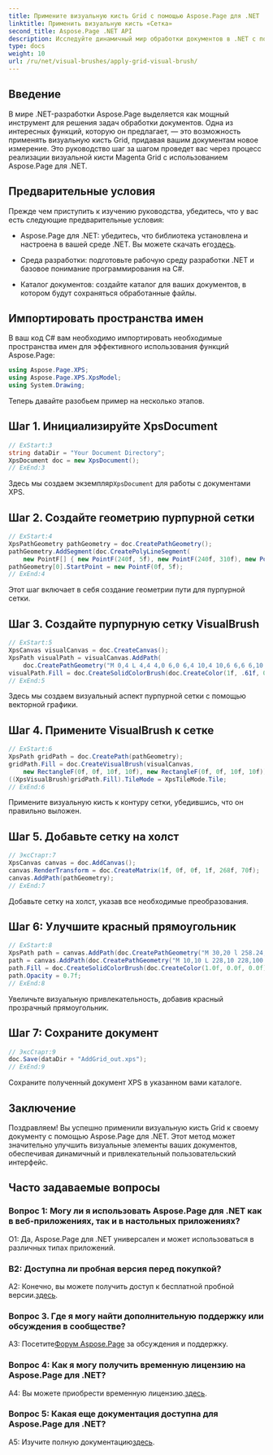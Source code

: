 ```yaml
---
title: Примените визуальную кисть Grid с помощью Aspose.Page для .NET
linktitle: Применить визуальную кисть «Сетка»
second_title: Aspose.Page .NET API
description: Исследуйте динамичный мир обработки документов в .NET с помощью Aspose.Page. Узнайте, как применять визуальную кисть «Сетка» для создания потрясающих визуально документов.
type: docs
weight: 10
url: /ru/net/visual-brushes/apply-grid-visual-brush/
---
```

## Введение

В мире .NET-разработки Aspose.Page выделяется как мощный инструмент для решения задач обработки документов. Одна из интересных функций, которую он предлагает, — это возможность применять визуальную кисть Grid, придавая вашим документам новое измерение. Это руководство шаг за шагом проведет вас через процесс реализации визуальной кисти Magenta Grid с использованием Aspose.Page для .NET.

## Предварительные условия

Прежде чем приступить к изучению руководства, убедитесь, что у вас есть следующие предварительные условия:

-  Aspose.Page для .NET: убедитесь, что библиотека установлена и настроена в вашей среде .NET. Вы можете скачать его[здесь](https://releases.aspose.com/page/net/).

- Среда разработки: подготовьте рабочую среду разработки .NET и базовое понимание программирования на C#.

- Каталог документов: создайте каталог для ваших документов, в котором будут сохраняться обработанные файлы.

## Импортировать пространства имен

В ваш код C# вам необходимо импортировать необходимые пространства имен для эффективного использования функций Aspose.Page:

```csharp
using Aspose.Page.XPS;
using Aspose.Page.XPS.XpsModel;
using System.Drawing;
```

Теперь давайте разобьем пример на несколько этапов.

## Шаг 1. Инициализируйте XpsDocument

```csharp
// ExStart:3
string dataDir = "Your Document Directory";
XpsDocument doc = new XpsDocument();
// ExEnd:3
```

 Здесь мы создаем экземпляр`XpsDocument` для работы с документами XPS.

## Шаг 2. Создайте геометрию пурпурной сетки

```csharp
// ExStart:4
XpsPathGeometry pathGeometry = doc.CreatePathGeometry();
pathGeometry.AddSegment(doc.CreatePolyLineSegment(
    new PointF[] { new PointF(240f, 5f), new PointF(240f, 310f), new PointF(0f, 310f) }));
pathGeometry[0].StartPoint = new PointF(0f, 5f);
// ExEnd:4
```

Этот шаг включает в себя создание геометрии пути для пурпурной сетки.

## Шаг 3. Создайте пурпурную сетку VisualBrush

```csharp
// ExStart:5
XpsCanvas visualCanvas = doc.CreateCanvas();
XpsPath visualPath = visualCanvas.AddPath(
    doc.CreatePathGeometry("M 0,4 L 4,4 4,0 6,0 6,4 10,4 10,6 6,6 6,10 4,10 4,6 0,6 Z"));
visualPath.Fill = doc.CreateSolidColorBrush(doc.CreateColor(1f, .61f, 0.1f, 0.61f));
// ExEnd:5
```

Здесь мы создаем визуальный аспект пурпурной сетки с помощью векторной графики.

## Шаг 4. Примените VisualBrush к сетке

```csharp
// ExStart:6
XpsPath gridPath = doc.CreatePath(pathGeometry);
gridPath.Fill = doc.CreateVisualBrush(visualCanvas,
    new RectangleF(0f, 0f, 10f, 10f), new RectangleF(0f, 0f, 10f, 10f));
((XpsVisualBrush)gridPath.Fill).TileMode = XpsTileMode.Tile;
// ExEnd:6
```

Примените визуальную кисть к контуру сетки, убедившись, что он правильно выложен.

## Шаг 5. Добавьте сетку на холст

```csharp
// ЭксСтарт:7
XpsCanvas canvas = doc.AddCanvas();
canvas.RenderTransform = doc.CreateMatrix(1f, 0f, 0f, 1f, 268f, 70f);
canvas.AddPath(pathGeometry);
// ExEnd:7
```

Добавьте сетку на холст, указав все необходимые преобразования.

## Шаг 6: Улучшите красный прямоугольник

```csharp
// ExStart:8
XpsPath path = canvas.AddPath(doc.CreatePathGeometry("M 30,20 l 258.24,0 0,56.64 -258.24,0 Z"));
path = canvas.AddPath(doc.CreatePathGeometry("M 10,10 L 228,10 228,100 10,100"));
path.Fill = doc.CreateSolidColorBrush(doc.CreateColor(1.0f, 0.0f, 0.0f));
path.Opacity = 0.7f;
// ExEnd:8
```

Увеличьте визуальную привлекательность, добавив красный прозрачный прямоугольник.

## Шаг 7: Сохраните документ

```csharp
// ЭксСтарт:9
doc.Save(dataDir + "AddGrid_out.xps");
// ExEnd:9
```

Сохраните полученный документ XPS в указанном вами каталоге.

## Заключение

Поздравляем! Вы успешно применили визуальную кисть Grid к своему документу с помощью Aspose.Page для .NET. Этот метод может значительно улучшить визуальные элементы ваших документов, обеспечивая динамичный и привлекательный пользовательский интерфейс.

## Часто задаваемые вопросы

### Вопрос 1: Могу ли я использовать Aspose.Page для .NET как в веб-приложениях, так и в настольных приложениях?

О1: Да, Aspose.Page для .NET универсален и может использоваться в различных типах приложений.

### В2: Доступна ли пробная версия перед покупкой?

 A2: Конечно, вы можете получить доступ к бесплатной пробной версии.[здесь](https://releases.aspose.com/).

### Вопрос 3. Где я могу найти дополнительную поддержку или обсуждения в сообществе?

 A3: Посетите[Форум Aspose.Page](https://forum.aspose.com/c/page/39) за обсуждения и поддержку.

### Вопрос 4: Как я могу получить временную лицензию на Aspose.Page для .NET?

 A4: Вы можете приобрести временную лицензию.[здесь](https://purchase.aspose.com/temporary-license/).

### Вопрос 5: Какая еще документация доступна для Aspose.Page для .NET?

 A5: Изучите полную документацию[здесь](https://reference.aspose.com/page/net/).